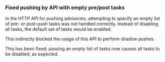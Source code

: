 ### Fixed pushing by API with empty pre/post tasks

In the HTTP API for pushing advisories, attempting to specify an empty
list of pre- or post-push tasks was not handled correctly.  Instead of
disabling all tasks, the default set of tasks would be enabled.

This indirectly blocked the usage of this API to perform shadow pushes.

This has been fixed; passing an empty list of tasks now causes all
tasks to be disabled, as expected.
